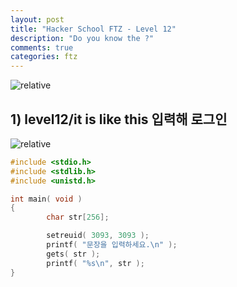 ```yaml
---
layout: post
title: "Hacker School FTZ - Level 12"
description: "Do you know the ?"
comments: true
categories: ftz
---
```


<img data-action="zoom" src='{{ "assets/ftz/level12/1.jpg" | relative_url }}' alt='relative'>  

## 1) level12/it is like this 입력해 로그인  

<img data-action="zoom" src='{{ "assets/ftz/level10/2.png" | relative_url }}' alt='relative'>  

``` c
#include <stdio.h>
#include <stdlib.h>
#include <unistd.h>

int main( void )
{
        char str[256];

        setreuid( 3093, 3093 );
        printf( "문장을 입력하세요.\n" );
        gets( str );
        printf( "%s\n", str );
}
```